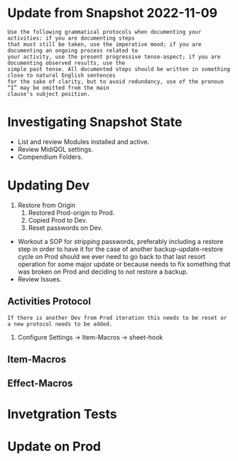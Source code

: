 # Update from Snapshot 2022-11-09

```
Use the following grammatical protocols when documenting your activities: if you are documenting steps
that must still be taken, use the imperative mood; if you are documenting an ongoing process related to 
your activity, use the present progressive tense-aspect; if you are documenting observed results, use the 
simple past tense. All documented steps should be written in something close to natural English sentences 
for the sake of clarity, but to avoid redundancy, use of the pronoun “I” may be omitted from the main 
clause’s subject position.
```


# Investigating Snapshot State

+ List and review Modules installed and active.
+ Review MidiQOL settings.
+ Compendium Folders.


# Updating Dev

1. Restore from Origin
    1. Restored Prod-origin to Prod.
    1. Copied Prod to Dev.
    1. Reset passwords on Dev.

+ Workout a SOP for stripping passwords, preferably including a restore step in order to have it for the case of another backup-update-restore cycle on Prod should we ever need to go back to that last resort operation for some major update or because needs to fix something that was broken on Prod and deciding to not restore a backup.
+ Review Issues.

## Activities Protocol

```
If there is another Dev from Prod iteration this needs to be reset or a new protocol needs to be added.
```

1. Configure Settings -> Item-Macros -> sheet-hook


## Item-Macros

## Effect-Macros


# Invetgration Tests



# Update on Prod